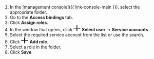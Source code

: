 1. In the [management console]({{ link-console-main }}), select the appropriate folder.
1. Go to the **Access bindings** tab.
1. Click **Assign roles**.
1. In the window that opens, click ![image](../_assets/plus.svg) **Select user** → **Service accounts**.
1. Select the required service account from the list or use the search.
1. Click ![image](../_assets/plus.svg) **Add role**.
1. Select a role in the folder.
1. Click **Save**.